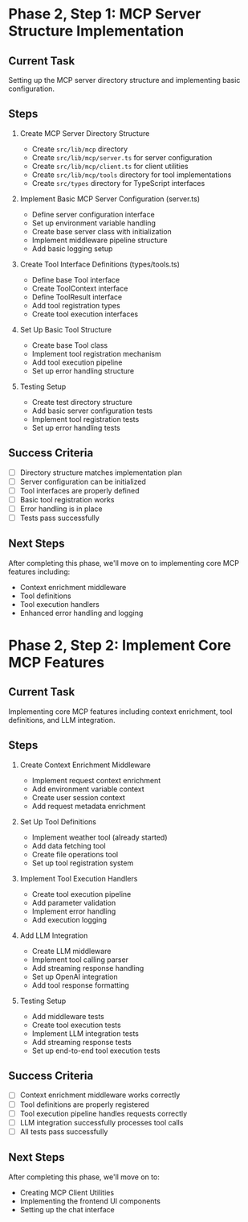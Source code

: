 # Phase 2, Step 1: MCP Server Structure Implementation

## Current Task
Setting up the MCP server directory structure and implementing basic configuration.

## Steps

1. Create MCP Server Directory Structure
   - Create `src/lib/mcp` directory
   - Create `src/lib/mcp/server.ts` for server configuration
   - Create `src/lib/mcp/client.ts` for client utilities
   - Create `src/lib/mcp/tools` directory for tool implementations
   - Create `src/types` directory for TypeScript interfaces

2. Implement Basic MCP Server Configuration (server.ts)
   - Define server configuration interface
   - Set up environment variable handling
   - Create base server class with initialization
   - Implement middleware pipeline structure
   - Add basic logging setup

3. Create Tool Interface Definitions (types/tools.ts)
   - Define base Tool interface
   - Create ToolContext interface
   - Define ToolResult interface
   - Add tool registration types
   - Create tool execution interfaces

4. Set Up Basic Tool Structure
   - Create base Tool class
   - Implement tool registration mechanism
   - Add tool execution pipeline
   - Set up error handling structure

5. Testing Setup
   - Create test directory structure
   - Add basic server configuration tests
   - Implement tool registration tests
   - Set up error handling tests

## Success Criteria
- [ ] Directory structure matches implementation plan
- [ ] Server configuration can be initialized
- [ ] Tool interfaces are properly defined
- [ ] Basic tool registration works
- [ ] Error handling is in place
- [ ] Tests pass successfully

## Next Steps
After completing this phase, we'll move on to implementing core MCP features including:
- Context enrichment middleware
- Tool definitions
- Tool execution handlers
- Enhanced error handling and logging

# Phase 2, Step 2: Implement Core MCP Features

## Current Task
Implementing core MCP features including context enrichment, tool definitions, and LLM integration.

## Steps

1. Create Context Enrichment Middleware
   - Implement request context enrichment
   - Add environment variable context
   - Create user session context
   - Add request metadata enrichment

2. Set Up Tool Definitions
   - Implement weather tool (already started)
   - Add data fetching tool
   - Create file operations tool
   - Set up tool registration system

3. Implement Tool Execution Handlers
   - Create tool execution pipeline
   - Add parameter validation
   - Implement error handling
   - Add execution logging

4. Add LLM Integration
   - Create LLM middleware
   - Implement tool calling parser
   - Add streaming response handling
   - Set up OpenAI integration
   - Add tool response formatting

5. Testing Setup
   - Add middleware tests
   - Create tool execution tests
   - Implement LLM integration tests
   - Add streaming response tests
   - Set up end-to-end tool execution tests

## Success Criteria
- [ ] Context enrichment middleware works correctly
- [ ] Tool definitions are properly registered
- [ ] Tool execution pipeline handles requests correctly
- [ ] LLM integration successfully processes tool calls
- [ ] All tests pass successfully

## Next Steps
After completing this phase, we'll move on to:
- Creating MCP Client Utilities
- Implementing the frontend UI components
- Setting up the chat interface
